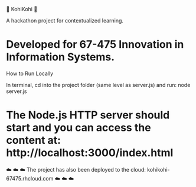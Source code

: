:school_satchel: KohiKohi :school_satchel:

A hackathon project for contextualized learning.

Developed for 67-475 Innovation in Information Systems.
===============================================================================
How to Run Locally

In terminal, cd into the project folder (same level as server.js) and run: node server.js 

The Node.js HTTP server should start and you can access the content at:
http://localhost:3000/index.html
===============================================================================
:cloud: :cloud: :cloud:
The project has also been deployed to the cloud: kohikohi-67475.rhcloud.com
:cloud: :cloud: :cloud:
